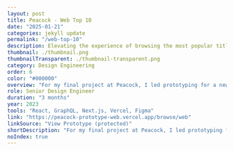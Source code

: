 ```yaml
---
layout: post
title: Peacock - Web Top 10
date: "2025-01-21"
categories: jekyll update
permalink: "/web-top-10"
description: Elevating the experience of browsing the most popular titles
thumbnail: ./thumbnail.png
thumbnailTransparent: ./thumbnail-transparent.png
category: Design Engineering
order: 6
color: "#000000"
overview: "For my final project at Peacock, I led prototyping for a new way to browse the most popular titles on desktop web. Over the course of 3 months, I built and tested two major versions of the prototype. Because the primary goal was to get users to video content as quickly as possible since that had proven to increase engagement, we took advantage of hover behavior to show trailers for each title while preserving ease of traversing the whole list. This was a challenge, especially at the edges of the viewport and while panning across the list, and I spent a lot of time making design decisions around the transitions and timing for each interaction to maintain an intuitive experience. The first version provided a more immersive experience with larger trailers, however, in the second version, we opted for a more casual experience that wouldn't take users as far from the rest of the browse page. Once in production, Web Top 10 helped Peacock not only achieve parity with its competitors but differentiate itself by providing an elevated experience through unique interactions and engaging inline trailers. While trying out the demo, you can press the \"c\" key to pull up a control panel and change the prototype version."
role: Senior Design Engineer
duration: "3 months"
year: 2023
tools: "React, GraphQL, Next.js, Vercel, Figma"
link: "https://peacock-prototype-web.vercel.app/browse/web"
linkSource: "View Prototype (protected)"
shortDescription: "For my final project at Peacock, I led prototyping for a new way to browse the most popular titles on desktop web, pushing my animation skills to new heights."
noIndex: true
---
```

